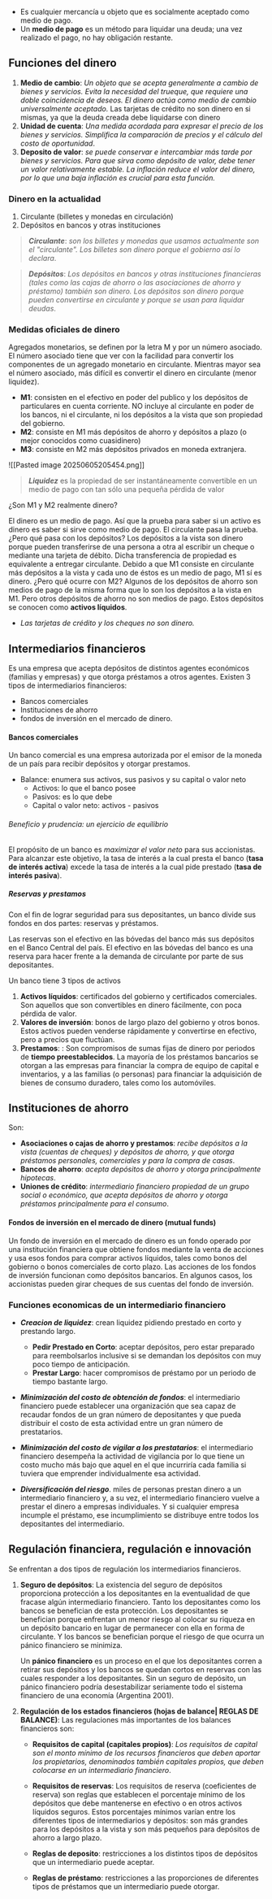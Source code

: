 - Es cualquier mercancía u objeto que es socialmente aceptado como medio de pago.
- Un **medio de pago** es un método para liquidar una deuda; una vez realizado el pago, no hay obligación restante.


## Funciones del dinero

1. **Medio de cambio**: *Un objeto que se acepta generalmente a cambio de bienes y servicios. Evita la necesidad del trueque, que requiere una doble coincidencia de deseos. El dinero actúa como medio de cambio universalmente aceptado.*
	Las tarjetas de crédito no son dinero en si mismas, ya que la deuda creada debe liquidarse con dinero
2. **Unidad de cuenta**: *Una medida acordada para expresar el precio de los bienes y servicios. Simplifica la comparación de precios y el cálculo del costo de oportunidad*.
3. **Deposito de valor**:  *se puede conservar e intercambiar más tarde por bienes y servicios. Para que sirva como depósito de valor, debe tener un valor relativamente estable. La inflación reduce el valor del dinero, por lo que una baja inflación es crucial para esta función.*


### Dinero en la actualidad 

1. Circulante (billetes y monedas en circulación)
2. Depósitos en bancos y otras instituciones 

> ***Circulante***: *son los billetes y monedas que usamos actualmente son el "circulante". Los billetes son dinero porque el gobierno así lo declara*. 

> ***Depósitos***: *Los depósitos en bancos y otras instituciones financieras (tales como las cajas de ahorro o las asociaciones de ahorro y préstamo) también son dinero. Los depósitos son dinero porque pueden convertirse en circulante y porque se usan para liquidar deudas*.


### Medidas oficiales de dinero

 Agregados monetarios, se definen por la letra M y por un número asociado. El número asociado tiene que ver con la facilidad para convertir los componentes de un agregado monetario en circulante. Mientras mayor sea el número asociado, más difícil es convertir el dinero en circulante (menor liquidez).

* **M1**: consisten en el efectivo en poder del publico y los depósitos de particulares en cuenta corriente. NO incluye al circulante en poder de los bancos, ni el circulante, ni los depósitos a la vista que son propiedad del gobierno.
* **M2**: consiste en M1 más depósitos de ahorro y depósitos a plazo (o mejor conocidos como cuasidinero)
* **M3**: consiste en M2 más depósitos privados en moneda extranjera.

![[Pasted image 20250605205454.png]]

>***Liquidez*** es la propiedad de ser instantáneamente convertible en un medio de pago con tan sólo una pequeña pérdida de valor

¿Son M1 y M2 realmente dinero? 

El dinero es un medio de pago. Así que la prueba para saber si un activo es dinero es saber si sirve como medio de pago. El circulante pasa la prueba. ¿Pero qué pasa con los depósitos? Los depósitos a la vista son dinero porque pueden transferirse de una persona a otra al escribir un cheque o mediante una tarjeta de débito. Dicha transferencia de propiedad es equivalente a entregar circulante. Debido a que M1 consiste en circulante más depósitos a la vista y cada uno de éstos es un medio de pago, M1 sí es dinero. ¿Pero qué ocurre con M2? Algunos de los depósitos de ahorro son medios de pago de la misma forma que lo son los depósitos a la vista en M1. Pero otros depósitos de ahorro no son medios de pago. Estos depósitos se conocen como **activos líquidos**.

* *Las tarjetas de crédito y los cheques no son dinero.*

## Intermediarios financieros

Es una empresa que acepta depósitos de distintos agentes económicos (familias y empresas) y que otorga préstamos a otros agentes. Existen 3 tipos de intermediarios financieros:

* Bancos comerciales 
* Instituciones de ahorro
* fondos de inversión en el mercado de dinero.


#### Bancos comerciales

Un banco comercial es una empresa autorizada por el emisor de la moneda de un país para recibir depósitos y otorgar prestamos. 

* Balance: enumera sus activos, sus pasivos y su capital o valor neto
	* Activos: lo que el banco posee 
	* Pasivos: es lo que debe
	* Capital o  valor neto: activos - pasivos

###### Beneficio y prudencia: un ejercicio de equilibrio 

El propósito de un banco es *maximizar el valor neto* para sus accionistas. Para alcanzar este objetivo, la tasa de interés a la cual presta el banco (**tasa de interés activa**) excede la tasa de interés a la cual pide prestado (**tasa de interés pasiva**).

##### Reservas y prestamos

Con el fin de lograr seguridad para sus depositantes, un banco divide sus fondos en dos partes: reservas y préstamos.

Las reservas son el efectivo en las bóvedas del banco más sus depósitos en el Banco Central del país. El efectivo en las bóvedas del banco es una reserva para hacer frente a la demanda de circulante por parte de sus depositantes.

Un banco tiene 3 tipos de activos

1. **Activos líquidos**:  certificados del gobierno y certificados comerciales. Son aquellos que son convertibles en dinero fácilmente, con poca pérdida de valor.
2. **Valores de inversión**:   bonos de largo plazo del gobierno y otros bonos. Estos activos pueden venderse rápidamente y convertirse en efectivo, pero a precios que fluctúan.
3. **Prestamos**: : Son compromisos de sumas fijas de dinero por periodos de **tiempo preestablecidos**. La mayoría de los préstamos bancarios se otorgan a las empresas para financiar la compra de equipo de capital e inventarios, y a las familias (o personas) para financiar la adquisición de bienes de consumo duradero, tales como los automóviles.

## Instituciones de ahorro

Son: 

* **Asociaciones o cajas de ahorro y prestamos**: *recibe depósitos a la vista (cuentas de cheques) y depósitos de ahorro, y que otorga préstamos personales, comerciales y para la compra de casas*.
* **Bancos de ahorro**: *acepta depósitos de ahorro y otorga principalmente hipotecas*.
* **Uniones de crédito**: *intermediario financiero propiedad de un grupo social o económico, que acepta depósitos de ahorro y otorga préstamos principalmente para el consumo*. 


#### Fondos de inversión en el mercado de dinero (mutual funds)

Un fondo de inversión en el mercado de dinero es un fondo operado por una institución financiera que obtiene fondos mediante la venta de acciones y usa esos fondos para comprar activos líquidos, tales como bonos del gobierno o bonos comerciales de corto plazo. 
Las acciones de los fondos de inversión funcionan como depósitos bancarios. En algunos casos, los accionistas pueden girar cheques de sus cuentas del fondo de inversión.


### Funciones economicas de un intermediario financiero 

* ***Creacion de liquidez***:  crean liquidez pidiendo prestado en corto y prestando largo.
	* **Pedir Prestado en Corto**: aceptar depósitos, pero estar preparado para reembolsarlos inclusive si se demandan los depósitos con muy poco tiempo de anticipación.
	* **Prestar Largo**: hacer compromisos de préstamo por un periodo de tiempo bastante largo.
	
* ***Minimización del costo de obtención de fondos***: el intermediario financiero puede establecer una organización que sea capaz de recaudar fondos de un gran número de depositantes y que pueda distribuir el costo de esta actividad entre un gran número de prestatarios.
* ***Minimización del costo de vigilar a los prestatarios***:  el intermediario financiero desempeña la actividad de vigilancia por lo que tiene un costo mucho más bajo que aquel en el que incurriría cada familia si tuviera que emprender individualmente esa actividad.
* ***Diversificación del riesgo***. miles de personas prestan dinero a un intermediario financiero y, a su vez, el intermediario financiero vuelve a prestar el dinero a empresas individuales. Y si cualquier empresa incumple el préstamo, ese incumplimiento se distribuye entre todos los depositantes del intermediario.

## Regulación financiera, regulación e innovación 

Se enfrentan a dos tipos de regulación los intermediarios financieros. 

1. **Seguro de depósitos**:
	La existencia del seguro de depósitos proporciona protección a los depositantes en la eventualidad de que fracase algún intermediario financiero. Tanto los depositantes como los bancos se benefician de esta protección. Los depositantes se benefician porque enfrentan un menor riesgo al colocar su riqueza en un depósito bancario en lugar de permanecer con ella en forma de circulante. Y los bancos se benefician porque el riesgo de que ocurra un pánico financiero se minimiza.
	
	Un **pánico financiero** es un proceso en el que los depositantes corren a retirar sus depósitos y los bancos se quedan cortos en reservas con las cuales responder a los depositantes. Sin un seguro de depósito, un pánico financiero podría desestabilizar seriamente todo el sistema financiero de una economía (Argentina 2001).
	
2. **Regulación de los estados financieros (hojas de balance| REGLAS DE BALANCE)**: 
	 Las regulaciones más importantes de los balances financieros son: 
	 
	 * **Requisitos de capital (capitales propios)**: *Los requisitos de capital son el monto mínimo de los recursos financieros que deben aportar los propietarios, denominados también capitales propios, que deben colocarse en un intermediario financiero*.
	 
	 * **Requisitos de reservas**: Los requisitos de reserva (coeficientes de reserva) son reglas que establecen el porcentaje mínimo de los depósitos que debe mantenerse en efectivo o en otros activos líquidos seguros. Estos porcentajes mínimos varían entre los diferentes tipos de intermediarios y depósitos: son más grandes para los depósitos a la vista y son más pequeños para depósitos de ahorro a largo plazo.
	 
	 * **Reglas de deposito**: restricciones a los distintos tipos de depósitos que un intermediario puede aceptar.
	 
	 * **Reglas de préstamo**:  restricciones a las proporciones de diferentes tipos de préstamos que un intermediario puede otorgar.












